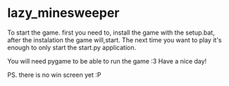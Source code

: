 # lazy_minesweeper

To start the game. first you need  to, install the game with the setup.bat, after the instalation the game will,start. The next time you want to play it's enough to only start the start.py application.

You will need pygame to be able to run the  game :3
Have a nice day!

PS. there is no win screen yet :P
